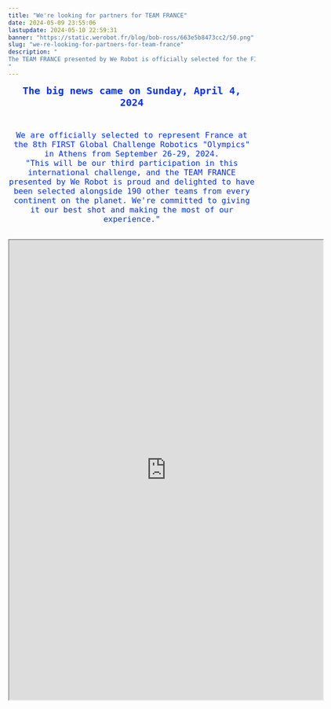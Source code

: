 ```yaml
---
title: "We're looking for partners for TEAM FRANCE"
date: 2024-05-09 23:55:06
lastupdate: 2024-05-10 22:59:31
banner: "https://static.werobot.fr/blog/bob-ross/663e5b8473cc2/50.png"
slug: "we-re-looking-for-partners-for-team-france"
description: " 
The TEAM FRANCE presented by We Robot is officially selected for the FIRST Global Challenge ATHENS 2024, the Junior Olympic Games of Robotics
"
---
```

<p style="text-align: center;"><span style="font-size:20px;"><tt><big><small><span style="color:#0432FA;"><strong>The big news came on Sunday, April 4, 2024</strong></span></small></big></tt></span></p>

<br>

<p style="text-align: center;"><span style="font-size:16px;"><tt><small><big><span style="color:#0432FA;">We are officially selected to represent France at the 8th FIRST Global Challenge Robotics "Olympics" in Athens from September 26-29, 2024.<br />
"This will be our third participation in this international challenge, and the TEAM FRANCE presented by We Robot is proud and delighted to have been selected alongside 190 other teams from every continent on the planet. We're committed to giving it our best shot and making the most of our experience."
</span></big></small></tt></span></p>

<br>

<iframe src="https://drive.google.com/file/d/19hX-_XkJvoIrtbp3XJ20zgZGFvKw-2-v/preview" width="640" height="936" allow="autoplay"></iframe>
    